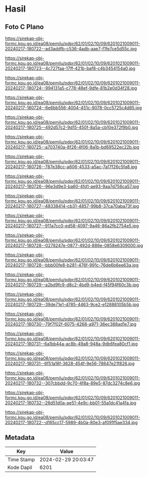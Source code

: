 # Hasil

## Foto C Plano

https://sirekap-obj-formc.kpu.go.id/ea08/pemilu/pdpr/62/01/02/10/09/6201021009011-20240217-180722--ad3addfb-c536-4adb-aae7-f1fe7ce5d55c.jpg

https://sirekap-obj-formc.kpu.go.id/ea08/pemilu/pdpr/62/01/02/10/09/6201021009011-20240217-180723--4c727faa-17ff-421b-baf8-c4b3454154a0.jpg

https://sirekap-obj-formc.kpu.go.id/ea08/pemilu/pdpr/62/01/02/10/09/6201021009011-20240217-180724--994131a5-c778-48ef-9dfe-81b2e0d34f28.jpg

https://sirekap-obj-formc.kpu.go.id/ea08/pemilu/pdpr/62/01/02/10/09/6201021009011-20240217-180724--6e6bb556-4004-451c-9078-0cc5725c4d85.jpg

https://sirekap-obj-formc.kpu.go.id/ea08/pemilu/pdpr/62/01/02/10/09/6201021009011-20240217-180725--492d57c2-9d15-450f-8a5a-cb10e372f9b0.jpg

https://sirekap-obj-formc.kpu.go.id/ea08/pemilu/pdpr/62/01/02/10/09/6201021009011-20240217-180725--a703740a-8f26-4f06-8a1b-bd69522ec22b.jpg

https://sirekap-obj-formc.kpu.go.id/ea08/pemilu/pdpr/62/01/02/10/09/6201021009011-20240217-180726--787e38cc-a606-4533-a5ac-7a17f26c5fa8.jpg

https://sirekap-obj-formc.kpu.go.id/ea08/pemilu/pdpr/62/01/02/10/09/6201021009011-20240217-180726--96e3d9e3-ba60-4fd1-ae93-9aa7d756ca57.jpg

https://sirekap-obj-formc.kpu.go.id/ea08/pemilu/pdpr/62/01/02/10/09/6201021009011-20240217-180727--48338414-cb31-4857-99b8-37ca70aba73f.jpg

https://sirekap-obj-formc.kpu.go.id/ea08/pemilu/pdpr/62/01/02/10/09/6201021009011-20240217-180727--911a7cc0-ed58-4097-9a46-86a2fb2754e5.jpg

https://sirekap-obj-formc.kpu.go.id/ea08/pemilu/pdpr/62/01/02/10/09/6201021009011-20240217-180728--0278247e-0877-492d-886e-0858e6309000.jpg

https://sirekap-obj-formc.kpu.go.id/ea08/pemilu/pdpr/62/01/02/10/09/6201021009011-20240217-180728--bbb00fe8-b281-476f-991c-76de6b6ee63a.jpg

https://sirekap-obj-formc.kpu.go.id/ea08/pemilu/pdpr/62/01/02/10/09/6201021009011-20240217-180729--a2bd9fc9-d8c2-4bd9-b4ed-f45f94f60c3b.jpg

https://sirekap-obj-formc.kpu.go.id/ea08/pemilu/pdpr/62/01/02/10/09/6201021009011-20240217-180729--39de71e1-d785-4463-9ce2-e12888105b5b.jpg

https://sirekap-obj-formc.kpu.go.id/ea08/pemilu/pdpr/62/01/02/10/09/6201021009011-20240217-180730--79f7f02f-6075-4268-a971-36ec388ad1e7.jpg

https://sirekap-obj-formc.kpu.go.id/ea08/pemilu/pdpr/62/01/02/10/09/6201021009011-20240217-180731--6a1bb44a-ac8b-49a8-948a-9db6fea80cf1.jpg

https://sirekap-obj-formc.kpu.go.id/ea08/pemilu/pdpr/62/01/02/10/09/6201021009011-20240217-180731--6f51a18f-3628-454f-9e56-78647e21f826.jpg

https://sirekap-obj-formc.kpu.go.id/ea08/pemilu/pdpr/62/01/02/10/09/6201021009011-20240217-180732--307cbbdd-9c70-4f8a-89e5-87dc3274c8e6.jpg

https://sirekap-obj-formc.kpu.go.id/ea08/pemilu/pdpr/62/01/02/10/09/6201021009011-20240217-180732--26d51d0a-ae51-4e9c-bb01-55a1dc41a4fa.jpg

https://sirekap-obj-formc.kpu.go.id/ea08/pemilu/pdpr/62/01/02/10/09/6201021009011-20240217-180722--d165cc17-5989-4b0a-80e3-af091f5ae334.jpg


## Metadata

| Key        | Value               |
| ---------- | ------------------- |
| Time Stamp | 2024-02-29 20:03:47 |
| Kode Dapil | 6201                |



